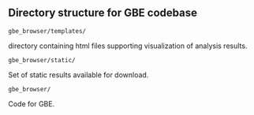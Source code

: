 ## Directory structure for GBE codebase

```
gbe_browser/templates/
```

directory containing html files supporting visualization of analysis results.

```
gbe_browser/static/
```

Set of static results available for download.

```
gbe_browser/
```

Code for GBE.